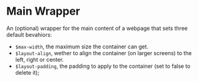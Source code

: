 # Main Wrapper

An (optional) wrapper for the main content of a webpage that sets three default bevahiors:

- `$max-width`, the maximum size the container can get.
- `$layout-align`, wether to align the container (on larger screens) to the left, right or center.
- `$layout-padding`, the padding to apply to the container (set to false to delete it);